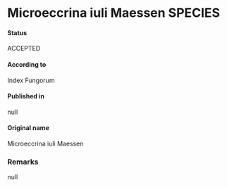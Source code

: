 # Microeccrina iuli Maessen SPECIES

#### Status
ACCEPTED

#### According to
Index Fungorum

#### Published in
null

#### Original name
Microeccrina iuli Maessen

### Remarks
null
